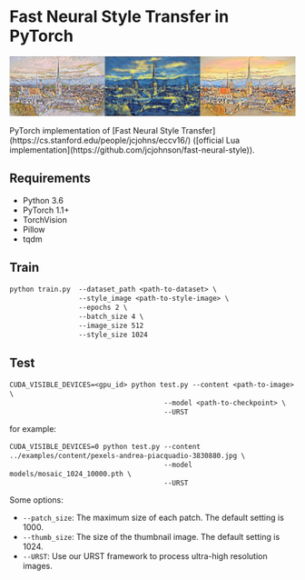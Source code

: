 # Fast Neural Style Transfer in PyTorch

<p align="center">
    <img src="assets/zurich.jpg" width="900"\>
</p>
PyTorch implementation of [Fast Neural Style Transfer](https://cs.stanford.edu/people/jcjohns/eccv16/) ([official Lua implementation](https://github.com/jcjohnson/fast-neural-style)).

## Requirements

- Python 3.6
- PyTorch 1.1+
- TorchVision
- Pillow
- tqdm

## Train

```shell
python train.py  --dataset_path <path-to-dataset> \
                 --style_image <path-to-style-image> \
                 --epochs 2 \
                 --batch_size 4 \
                 --image_size 512
                 --style_size 1024
```


## Test

```shell
CUDA_VISIBLE_DEVICES=<gpu_id> python test.py --content <path-to-image> \
                                      --model <path-to-checkpoint> \
                                      --URST
```

for example:

```shell
CUDA_VISIBLE_DEVICES=0 python test.py --content ../examples/content/pexels-andrea-piacquadio-3830880.jpg \
                                      --model models/mosaic_1024_10000.pth \
                                      --URST
```

Some options:

* `--patch_size`: The maximum size of each patch. The default setting is 1000.
* `--thumb_size`: The size of the thumbnail image. The default setting is 1024.
* `--URST`: Use our URST framework to process ultra-high resolution images.